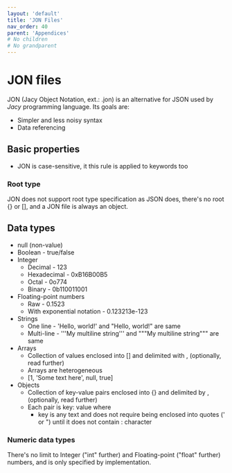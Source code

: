 ```yaml
---
layout: 'default'
title: 'JON Files'
nav_order: 40
parent: 'Appendices'
# No children
# No grandparent
---
```


# JON files

JON (Jacy Object Notation, ext.: <span class="inline-code highlight-jc hljs">.jon</span>) is an alternative for JSON used by *Jacy* programming language.
Its goals are:

- Simpler and less noisy syntax
- Data referencing

## Basic properties

- JON is case-sensitive, it this rule is applied to keywords too

### Root type

JON does not support root type specification as JSON does, there's no root <span class="inline-code highlight-jc hljs">{}</span> or <span class="inline-code highlight-jc hljs">[]</span>, and a JON file is always an object.

## Data types

- <span class="inline-code highlight-jc hljs">null</span> (non-value)
- Boolean - <span class="inline-code highlight-jc hljs"><span class="hljs-literal">true</span></span>/<span class="inline-code highlight-jc hljs"><span class="hljs-literal">false</span></span>
- Integer
  - Decimal - <span class="inline-code highlight-jc hljs"><span class="hljs-number">123</span></span>
  - Hexadecimal - <span class="inline-code highlight-jc hljs"><span class="hljs-number">0xB16B00B5</span></span>
  - Octal - <span class="inline-code highlight-jc hljs"><span class="hljs-number">0o774</span></span>
  - Binary - <span class="inline-code highlight-jc hljs"><span class="hljs-number">0b110011001</span></span>
- Floating-point numbers
  - Raw - <span class="inline-code highlight-jc hljs"><span class="hljs-number">0.1523</span></span>
  - With exponential notation - <span class="inline-code highlight-jc hljs"><span class="hljs-number">0.123213e-123</span></span>
- Strings
  - One line - <span class="inline-code highlight-jc hljs"><span class="hljs-symbol">&#x27;Hello</span>, world!&#x27;</span> and <span class="inline-code highlight-jc hljs"><span class="hljs-string">&quot;Hello, world!&quot;</span></span> are same
  - Multi-line - <span class="inline-code highlight-jc hljs"><span class="hljs-string">&#x27;&#x27;&#x27;</span>My multiline string<span class="hljs-string">&#x27;&#x27;&#x27;</span></span> and <span class="inline-code highlight-jc hljs"><span class="hljs-string">&quot;&quot;</span><span class="hljs-string">&quot;My multiline string&quot;</span><span class="hljs-string">&quot;&quot;</span></span> are same
- Arrays
  - Collection of values enclosed into <span class="inline-code highlight-jc hljs">[]</span> and delimited with <span class="inline-code highlight-jc hljs">,</span> (optionally, read further)
  - Arrays are heterogeneous
  - <span class="inline-code highlight-jc hljs">[<span class="hljs-number">1</span>, <span class="hljs-symbol">&#x27;Some</span> text here&#x27;, null, <span class="hljs-literal">true</span>]</span>
- Objects
  - Collection of key-value pairs enclosed into <span class="inline-code highlight-jc hljs">{}</span> and delimited by <span class="inline-code highlight-jc hljs">,</span> (optionally, read further)
  - Each pair is <span class="inline-code highlight-jc hljs">key: value</span> where
    - <span class="inline-code highlight-jc hljs">key</span> is any text and does not require being enclosed into quotes (<span class="inline-code highlight-jc hljs">&#x27;</span> or <span class="inline-code highlight-jc hljs"><span class="hljs-string">&quot;</span></span>) until it does not contain <span class="inline-code highlight-jc hljs">:</span> character

### Numeric data types

There's no limit to Integer ("int" further) and Floating-point ("float" further) numbers, and is only specified by implementation.
<div class="nav-btn-block">
    
    
</div>
